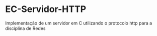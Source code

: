 # EC-Servidor-HTTP
Implementação de um servidor em C utilizando o protocolo http para a disciplina de Redes 
